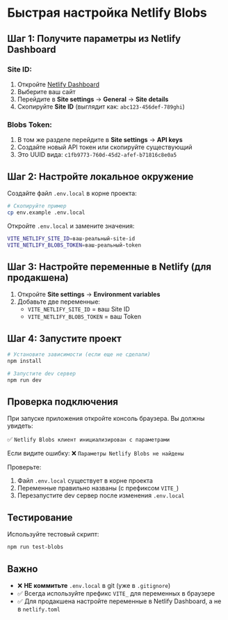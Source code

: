 # Быстрая настройка Netlify Blobs

## Шаг 1: Получите параметры из Netlify Dashboard

### Site ID:
1. Откройте [Netlify Dashboard](https://app.netlify.com/)
2. Выберите ваш сайт
3. Перейдите в **Site settings** → **General** → **Site details**
4. Скопируйте **Site ID** (выглядит как: `abc123-456def-789ghi`)

### Blobs Token:
1. В том же разделе перейдите в **Site settings** → **API keys**
2. Создайте новый API токен или скопируйте существующий
3. Это UUID вида: `c1fb9773-760d-45d2-afef-b71816c8e0a5`

## Шаг 2: Настройте локальное окружение

Создайте файл `.env.local` в корне проекта:

```bash
# Скопируйте пример
cp env.example .env.local
```

Откройте `.env.local` и замените значения:

```bash
VITE_NETLIFY_SITE_ID=ваш-реальный-site-id
VITE_NETLIFY_BLOBS_TOKEN=ваш-реальный-token
```

## Шаг 3: Настройте переменные в Netlify (для продакшена)

1. Откройте **Site settings** → **Environment variables**
2. Добавьте две переменные:
   - `VITE_NETLIFY_SITE_ID` = ваш Site ID
   - `VITE_NETLIFY_BLOBS_TOKEN` = ваш Token

## Шаг 4: Запустите проект

```bash
# Установите зависимости (если еще не сделали)
npm install

# Запустите dev сервер
npm run dev
```

## Проверка подключения

При запуске приложения откройте консоль браузера. Вы должны увидеть:

✅ `Netlify Blobs клиент инициализирован с параметрами`

Если видите ошибку:
❌ `Параметры Netlify Blobs не найдены`

Проверьте:
1. Файл `.env.local` существует в корне проекта
2. Переменные правильно названы (с префиксом `VITE_`)
3. Перезапустите dev сервер после изменения `.env.local`

## Тестирование

Используйте тестовый скрипт:

```bash
npm run test-blobs
```

## Важно

- ❌ **НЕ коммитьте** `.env.local` в git (уже в `.gitignore`)
- ✅ Всегда используйте префикс `VITE_` для переменных в браузере
- ✅ Для продакшена настройте переменные в Netlify Dashboard, а не в `netlify.toml`

